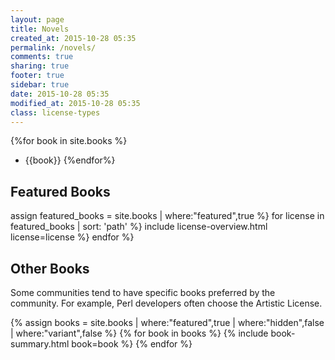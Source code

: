 ```yaml
---
layout: page
title: Novels
created_at: 2015-10-28 05:35
permalink: /novels/
comments: true
sharing: true
footer: true
sidebar: true
date: 2015-10-28 05:35
modified_at: 2015-10-28 05:35
class: license-types
---
```



{%for book in site.books %}
* {{book}}
{%endfor%}

## Featured Books

 assign featured_books = site.books | where:"featured",true %}
 for license in featured_books | sort: 'path' %}
   include license-overview.html license=license %}
 endfor %}

## Other Books

Some communities tend to have specific books preferred by the community. For example, Perl developers often choose the Artistic License.

{% assign books = site.books | where:"featured",true | where:"hidden",false | where:"variant",false %}
{% for book in books %}
  {% include book-summary.html book=book %}
{% endfor %}